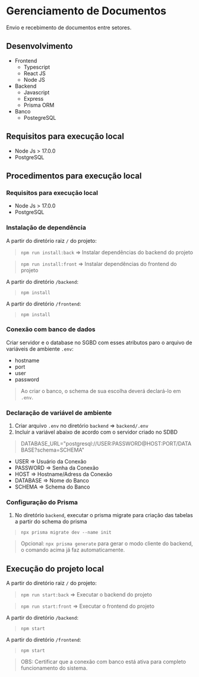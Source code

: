 # Gerenciamento de Documentos

Envio e recebimento de documentos entre setores.


## Desenvolvimento 

- Frontend
  - Typescript
  - React JS
  - Node JS
- Backend
  - Javascript
  - Express
  - Prisma ORM
- Banco
  - PostegreSQL

## Requisitos para execução local
- Node Js > 17.0.0
- PostgreSQL

## Procedimentos para execução local

### Requisitos para execução local
- Node Js > 17.0.0
- PostgreSQL

### Instalação de dependência

A partir do diretório raiz ```/``` do projeto:

> ```npm run install:back``` => Instalar dependências do backend do projeto

> ```npm run install:front``` => Instalar dependências do frontend do projeto

A partir do diretório ```/backend```:

> ```npm install```

A partir do diretório ```/frontend```:

> ```npm install```

### Conexão com banco de dados

Criar servidor e o database no SGBD com esses atributos paro o arquivo de variáveis de ambiente ```.env```:

- hostname
- port
- user
- password

> Ao criar o banco, o schema de sua escolha deverá declará-lo em ```.env```.

### Declaração de variável de ambiente

1. Criar arquivo ```.env``` no diretório ```backend``` => ```backend/.env```
2. Incluir a variável abaixo de acordo com o servidor criado no SDBD
  > DATABASE_URL="postgresql://USER:PASSWORD@HOST:PORT/DATABASE?schema=SCHEMA"
  - USER => Usuário da Conexão
  - PASSWORD => Senha da Conexão
  - HOST => Hostname/Adress da Conexão
  - DATABASE => Nome do Banco
  - SCHEMA => Schema do Banco

### Configuração do Prisma

1. No diretório ```backend```, executar o prisma migrate para criação das tabelas a partir do schema do prisma
> ```npx prisma migrate dev --name init```

>Opcional: ```npx prisma generate``` para gerar o modo cliente do backend, o comando acima já faz automaticamente.

## Execução do projeto local

A partir do diretório raiz ```/``` do projeto:

> ```npm run start:back``` => Executar o backend do projeto

> ```npm run start:front``` => Executar o frontend do projeto

A partir do diretório ```/backend```:

> ```npm start```

A partir do diretório ```/frontend```:

> ```npm start```

> OBS: Certificar que a conexão com banco está ativa para completo funcionamento do sistema.










  

